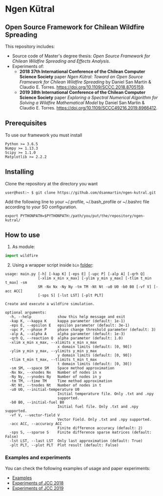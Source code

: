 # Ngen Kütral
## Open Source Framework for Chilean Wildfire Spreading

This repository includes:
* Source code of Master's degree thesis: *Open Source Framework for Chilean Wildfire Spreading and Effects Analysis*. 
* Experiments of:
	- **2018 37th International Conference of the Chilean Computer Science Society** paper *Ngen Kütral: Toward an Open Source Framework for Chilean Wildfire Spreading* by Daniel San Martin & Claudio E. Torres. https://doi.org/10.1109/SCCC.2018.8705159.
	- **2019 38th International Conference of the Chilean Computer Science Society** paper *Exploring a Spectral Numerical Algorithm for Solving a Wildfire Mathematical Model* by Daniel San Martin & Claudio E. Torres. https://doi.org/10.1109/SCCC49216.2019.8966412.

## Prerequisites

To use our framework you must install

```
Python >= 3.6.5
Numpy >= 1.13.3
Scipy >= 1.1.0
Matplotlib >= 2.2.2
```

## Installing

Clone the repository at the directory you want
```console
user@host:~ $ git clone https://github.com/dsanmartin/ngen-kutral.git

```

Add the following line to your ~/.profile, ~/.bash_profile or ~/.bashrc file according to your SO configuration.
```
export PYTHONPATH=$PYTHONPATH:/path/you/put/the/repository/ngen-kutral/
```

## How to use

1. As module:
```python
import wildfire
```

2. Using a wrapper script inside ```bin``` [folder](./bin):
```console
usage: main.py [-h] [-kap K] [-eps E] [-upc P] [-alp A] [-qrh Q]
               [-xlim x_min x_max] [-ylim y_min y_max] [-tlim t_min t_max] -sm
               SM -Nx Nx -Ny Ny -tm TM -Nt Nt -u0 U0 -b0 B0 [-vf V] [-acc ACC]
               [-sps S] [-lst LST] [-plt PLT]

Create and execute a wildfire simulation.

optional arguments:
  -h, --help            show this help message and exit
  -kap K, --kappa K     kappa parameter (default: 1e-1)
  -eps E, --epsilon E   epsilon parameter (default: 3e-1)
  -upc P, --phase P     phase change threshold parameter (default: 3)
  -alp A, --alpha A     alpha parameter (default: 1e-3)
  -qrh Q, --reaction Q  alpha parameter (default: 1.0)
  -xlim x_min x_max, --xlimits x_min x_max
                        x domain limits (default: [0, 90])
  -ylim y_min y_max, --ylimits y_min y_max
                        y domain limits (default: [0, 90])
  -tlim t_min t_max, --tlimits t_min t_max
                        t domain limits (default: [0, 30])
  -sm SM, --space SM    Space method approximation
  -Nx Nx, --xnodes Nx   Number of nodes in x
  -Ny Ny, --ynodes Ny   Number of nodes in y
  -tm TM, --time TM     Time method approximation
  -Nt Nt, --tnodes Nt   Number of nodes in t
  -u0 U0, --initial-temperature U0
                        Initial temperature file. Only .txt and .npy
                        supported.
  -b0 B0, --initial-fuel B0
                        Initial fuel file. Only .txt and .npy supported.
  -vf V, --vector-field V
                        Vector Field. Only .txt and .npy supported.
  -acc ACC, --accuracy ACC
                        Finite difference accuracy (default: 2)
  -sps S, --sparse S    Finite difference sparse matrices (default: False)
  -lst LST, --last LST  Only last approximation (default: True)
  -plt PLT, --plot PLT  Plot result (default: False)
```


### Examples and experiments

You can check the following examples of usage and paper experiments:
* [Examples](./examples/)
* [Experiments of JCC 2018](./examples/JCC2018/)
* [Experiments of JCC 2019](./examples/JCC2019/)